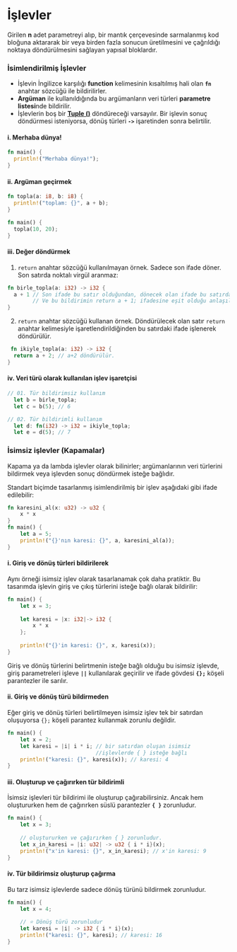 # İşlevler
Girilen **n** adet parametreyi alıp, bir mantık çerçevesinde sarmalanmış kod bloğuna aktararak bir veya birden fazla sonucun üretilmesini ve çağrıldığı noktaya döndürülmesini sağlayan yapısal bloklardır.

### İsimlendirilmiş İşlevler
- İşlevin İngilizce karşılığı **function** kelimesinin kısaltılmış hali olan **`fn`** anahtar sözcüğü ile bildirilirler.
- **Argüman** ile kullanıldığında bu argümanların veri türleri **parametre listesi**nde bildirilir.
- İşlevlerin boş bir **[Tuple ()](https://github.com/rust-lang-tr/dokuman/blob/master/rust-programlama-diline-giris/ilk-adim/ilkeller.md#viii-%C3%A7okuzlular)** döndüreceği varsayılır. Bir işlevin sonuç döndürmesi isteniyorsa, dönüş türleri **`->`** işaretinden sonra belirtilir.

#### i. Merhaba dünya!

```Rust
fn main() { 
  println!("Merhaba dünya!"); 
}
````

#### ii. Argüman geçirmek

```Rust
fn topla(a: i8, b: i8) { 
  println!("toplam: {}", a + b); 
}

fn main() {
  topla(10, 20);
}
````

#### iii. Değer döndürmek
01. `return` anahtar sözcüğü kullanılmayan örnek. Sadece son ifade döner. Son satırda noktalı virgül aranmaz:
```Rust
fn birle_topla(a: i32) -> i32 { 
  a + 1	// Son ifade bu satır olduğundan, dönecek olan ifade bu satırdadır.  
        // Ve bu bildirimin return a + 1; ifadesine eşit olduğu anlaşılır. 
} 
````
02. `return` anahtar sözcüğü kullanan örnek. Döndürülecek olan satır `return` anahtar kelimesiyle işaretlendirildiğinden bu satırdaki ifade işlenerek döndürülür.
```Rust
 fn ikiyle_topla(a: i32) -> i32 { 
  return a + 2; // a+2 döndürülür. 
}
````

#### iv. Veri türü olarak kullanılan işlev işaretçisi

```Rust
// 01. Tür bildirimsiz kullanım 
  let b = birle_topla; 
  let c = b(5); // 6 

// 02. Tür bildirimli kullanım 
  let d: fn(i32) -> i32 = ikiyle_topla; 
  let e = d(5); // 7
````

### İsimsiz işlevler (Kapamalar)
Kapama ya da lambda işlevler olarak bilinirler; argümanlarının veri türlerini bildirmek veya işlevden sonuç döndürmek isteğe bağlıdır.

Standart biçimde tasarlanmış isimlendirilmiş bir işlev aşağıdaki gibi ifade edilebilir:

```Rust
fn karesini_al(x: u32) -> u32 {
    x * x
}
fn main() {
    let a = 5;
    println!("{}'nın karesi: {}", a, karesini_al(a));  
} 
````

#### i. Giriş ve dönüş türleri bildirilerek 
Aynı örneği isimsiz işlev olarak tasarlanamak çok daha pratiktir. Bu tasarımda işlevin giriş ve çıkış türlerini isteğe bağlı olarak bildirilir:

```Rust
fn main() {
    let x = 3;
    
    let karesi = |x: i32|-> i32 {
        x * x
    };
    
    println!("{}'in karesi: {}", x, karesi(x));
}
````
Giriş ve dönüş türlerini belirtmenin isteğe bağlı olduğu bu isimsiz işlevde, giriş parametreleri işleve **`||`** kullanılarak geçirilir ve ifade gövdesi **`{};`** köşeli parantezler ile sarılır.

#### ii. Giriş ve dönüş türü bildirmeden 
Eğer giriş ve dönüş türleri belirtilmeyen isimsiz işlev tek bir satırdan oluşuyorsa `{};` köşeli parantez kullanmak zorunlu değildir.

```Rust
fn main() {
    let x = 2;
    let karesi = |i| i * i; // bir satırdan oluşan isimsiz 
                            //işlevlerde { } isteğe bağlı
    println!("karesi: {}", karesi(x)); // karesi: 4
}
````

#### iii. Oluşturup ve çağırırken tür bildirimli
İsimsiz işlevleri tür bildirimi ile oluşturup çağırabilirsiniz. Ancak hem oluştururken hem de çağırırken süslü parantezler **`{ }`** zorunludur. 

```Rust
fn main() {
    let x = 3;
    
    // oluştururken ve çağırırken { } zorunludur.
    let x_in_karesi = |i: u32| -> u32 { i * i}(x);
    println!("x'in karesi: {}", x_in_karesi); // x'in karesi: 9
}
````

#### iv. Tür bildirimsiz oluşturup çağırma
Bu tarz isimsiz işlevlerde sadece dönüş türünü bildirmek zorunludur.

```Rust
fn main() {
    let x = 4;
    
    // ⭐️ Dönüş türü zorunludur
    let karesi = |i| -> i32 { i * i}(x); 
    println!("karesi: {}", karesi); // karesi: 16
}
````
